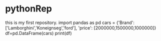 # pythonRep
this is my first repository.
import pandas as pd
cars = {'Brand': ['Lamborghini','Koneignseg','ford'],
         'price': [2000000,1500000,1000000]}
df=pd.DataFrame(cars)
print(df)
